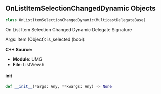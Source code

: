 ## OnListItemSelectionChangedDynamic Objects

```python
class OnListItemSelectionChangedDynamic(MulticastDelegateBase)
```

On List Item Selection Changed Dynamic  Delegate Signature

Args:
    item (Object): 
    is_selected (bool):

**C++ Source:**

- **Module**: UMG
- **File**: ListView.h

<a id="unreal.OnListItemSelectionChangedDynamic.__init__"></a>

#### __init__

```python
def __init__(*args: Any, **kwargs: Any) -> None
```

<a id="unreal.OnListViewScrolledDynamic"></a>